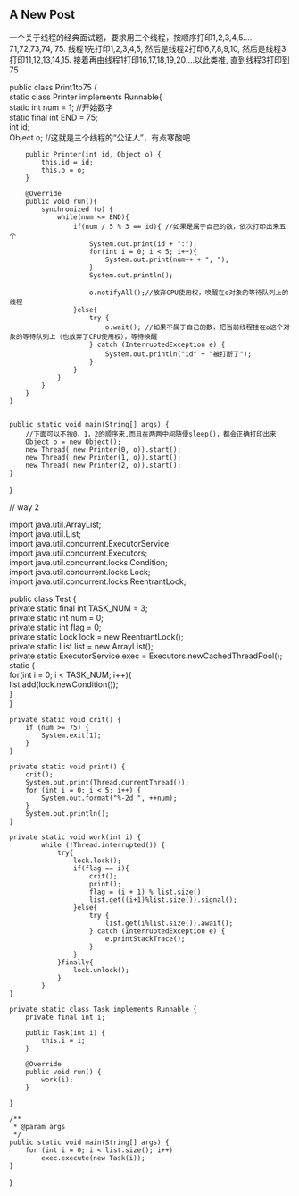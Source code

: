 ## A New Post
一个关于线程的经典面试题，要求用三个线程，按顺序打印1,2,3,4,5.... 71,72,73,74, 75.
线程1先打印1,2,3,4,5, 然后是线程2打印6,7,8,9,10, 然后是线程3打印11,12,13,14,15. 接着再由线程1打印16,17,18,19,20....以此类推, 直到线程3打印到75

public class Print1to75 {  
    static class Printer implements Runnable{  
        static int num = 1; //开始数字  
        static final int END = 75;  
        int id;  
        Object o; //这就是三个线程的“公证人”，有点寒酸吧  
          
        public Printer(int id, Object o) {  
            this.id = id;  
            this.o = o;  
        }  
          
        @Override  
        public void run(){  
            synchronized (o) {  
                while(num <= END){  
                    if(num / 5 % 3 == id){ //如果是属于自己的数，依次打印出来五个  
                        System.out.print(id + ":");  
                        for(int i = 0; i < 5; i++){  
                            System.out.print(num++ + ", ");  
                        }  
                        System.out.println();  
                          
                        o.notifyAll();//放弃CPU使用权，唤醒在o对象的等待队列上的线程  
                    }else{  
                        try {  
                            o.wait(); //如果不属于自己的数，把当前线程挂在o这个对象的等待队列上（也放弃了CPU使用权），等待唤醒  
                        } catch (InterruptedException e) {  
                            System.out.println("id" + "被打断了");  
                        }  
                    }  
                }  
            }  
        }  
    }  
      
      
    public static void main(String[] args) {  
        //下面可以不按0，1，2的顺序来,而且在两两中间随便sleep()，都会正确打印出来  
        Object o = new Object();  
        new Thread( new Printer(0, o)).start();  
        new Thread( new Printer(1, o)).start();  
        new Thread( new Printer(2, o)).start();  
    }  
}  


// way 2

import java.util.ArrayList;    
import java.util.List;    
import java.util.concurrent.ExecutorService;    
import java.util.concurrent.Executors;    
import java.util.concurrent.locks.Condition;    
import java.util.concurrent.locks.Lock;    
import java.util.concurrent.locks.ReentrantLock;    
    
public class Test {    
    private static final int TASK_NUM = 3;  
    private static int num = 0;    
    private static int flag = 0;    
    private static Lock lock = new ReentrantLock();    
    private static List<Condition> list = new ArrayList<Condition>();    
    private static ExecutorService exec = Executors.newCachedThreadPool();    
    static {    
        for(int i = 0; i < TASK_NUM; i++){  
            list.add(lock.newCondition());  
        }  
    }    
    
    private static void crit() {    
        if (num >= 75) {    
            System.exit(1);    
        }    
    }    
    
    private static void print() {    
        crit();    
        System.out.print(Thread.currentThread());    
        for (int i = 0; i < 5; i++) {    
            System.out.format("%-2d ", ++num);    
        }    
        System.out.println();    
    }    
    
    private static void work(int i) {    
            while (!Thread.interrupted()) {    
                try{    
                    lock.lock();    
                    if(flag == i){    
                        crit();    
                        print();    
                        flag = (i + 1) % list.size();    
                        list.get((i+1)%list.size()).signal();    
                    }else{    
                        try {    
                            list.get(i%list.size()).await();    
                        } catch (InterruptedException e) {    
                            e.printStackTrace();    
                        }    
                    }    
                }finally{    
                    lock.unlock();    
                }    
            }    
    }    
    
    private static class Task implements Runnable {    
        private final int i;    
    
        public Task(int i) {    
            this.i = i;    
        }    
    
        @Override    
        public void run() {    
            work(i);    
        }  
  
    }    
    
    /**  
     * @param args  
     */    
    public static void main(String[] args) {    
        for (int i = 0; i < list.size(); i++)    
            exec.execute(new Task(i));    
    }    
    
}

